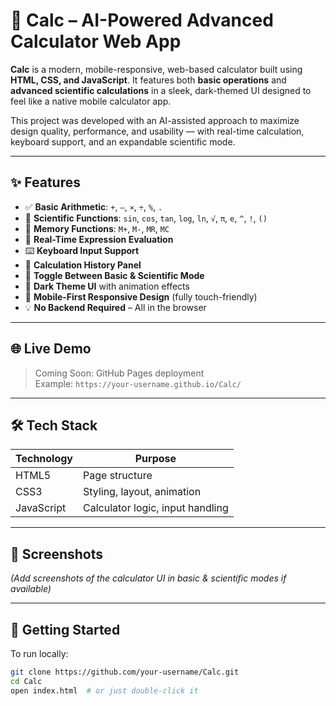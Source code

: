 # 🧮 Calc – AI-Powered Advanced Calculator Web App

**Calc** is a modern, mobile-responsive, web-based calculator built using **HTML, CSS, and JavaScript**. It features both **basic operations** and **advanced scientific calculations** in a sleek, dark-themed UI designed to feel like a native mobile calculator app.

This project was developed with an AI-assisted approach to maximize design quality, performance, and usability — with real-time calculation, keyboard support, and an expandable scientific mode.

---

## ✨ Features

- ✅ **Basic Arithmetic**: `+`, `–`, `×`, `÷`, `%`, `.`
- 🧠 **Scientific Functions**: `sin`, `cos`, `tan`, `log`, `ln`, `√`, `π`, `e`, `^`, `!`, `()`
- 🧮 **Memory Functions**: `M+`, `M-`, `MR`, `MC`
- 🧠 **Real-Time Expression Evaluation**
- ⌨️ **Keyboard Input Support**
- 🧾 **Calculation History Panel**
- 🔄 **Toggle Between Basic & Scientific Mode**
- 🌙 **Dark Theme UI** with animation effects
- 📱 **Mobile-First Responsive Design** (fully touch-friendly)
- 💡 **No Backend Required** – All in the browser

---

## 🌐 Live Demo

> Coming Soon: GitHub Pages deployment  
> Example: `https://your-username.github.io/Calc/`

---

## 🛠️ Tech Stack

| Technology | Purpose           |
|------------|-------------------|
| HTML5      | Page structure    |
| CSS3       | Styling, layout, animation |
| JavaScript | Calculator logic, input handling |

---

## 📸 Screenshots

*(Add screenshots of the calculator UI in basic & scientific modes if available)*

---

## 🚀 Getting Started

To run locally:

```bash
git clone https://github.com/your-username/Calc.git
cd Calc
open index.html  # or just double-click it
